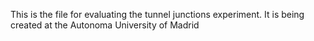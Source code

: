 This is the file for evaluating the tunnel junctions experiment. It is being created at the Autonoma University of Madrid